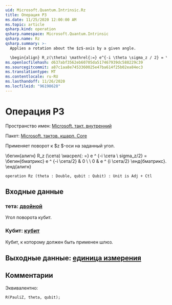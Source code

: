 ```yaml
---
uid: Microsoft.Quantum.Intrinsic.Rz
title: Операция РЗ
ms.date: 11/25/2020 12:00:00 AM
ms.topic: article
qsharp.kind: operation
qsharp.namespace: Microsoft.Quantum.Intrinsic
qsharp.name: Rz
qsharp.summary: >-
  Applies a rotation about the $z$-axis by a given angle.

  \begin{align} R_z(\theta) \mathrel{:=} e^{-i \theta \sigma_z / 2} = \begin{bmatrix} e^{-i \theta / 2} & 0 \\\\ 0 & e^{i \theta / 2} \end{bmatrix}. \end{align}
ms.openlocfilehash: d637abf3562eb60705da517467939dc588229c39
ms.sourcegitcommit: a87c1aa8e7453360025e47ba614f25b02ea84ec3
ms.translationtype: MT
ms.contentlocale: ru-RU
ms.lasthandoff: 11/26/2020
ms.locfileid: "96198628"
---
```

# <a name="rz-operation"></a>Операция РЗ

Пространство имен: [Microsoft. такт. внутренний](xref:Microsoft.Quantum.Intrinsic)

Пакет: [Microsoft. тактов. кшарп. Core](https://nuget.org/packages/Microsoft.Quantum.QSharp.Core)


Применяет поворот к $z $-оси на заданный угол.

\бегин{алигн} R_z (\сета) \масрел{: =} e ^ {-i \сета \ sigma_z/2} = \бегин{бматрикс} e ^ {-i \сета/2} & 0 \\ \\ 0 & е ^ {i \сета/2} \енд{бматрикс}.
\енд{алигн}

```qsharp
operation Rz (theta : Double, qubit : Qubit) : Unit is Adj + Ctl
```


## <a name="input"></a>Входные данные

### <a name="theta--double"></a>тета: [двойной](xref:microsoft.quantum.lang-ref.double)

Угол поворота кубит.


### <a name="qubit--qubit"></a>Кубит: [кубит](xref:microsoft.quantum.lang-ref.qubit)

Кубит, к которому должен быть применен шлюз.



## <a name="output--unit"></a>Выходные данные: [единица измерения](xref:microsoft.quantum.lang-ref.unit)



## <a name="remarks"></a>Комментарии

Эквивалентно:

```qsharp
R(PauliZ, theta, qubit);
```